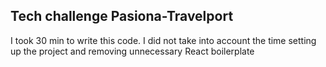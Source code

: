 ## Tech challenge Pasiona-Travelport

I took 30 min to write this code.
I did not take into account the time setting up the project and removing unnecessary React boilerplate
